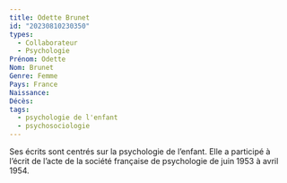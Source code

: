 ```yaml
---
title: Odette Brunet 
id: "20230810230350"
types:
  - Collaborateur
  - Psychologie
Prénom: Odette
Nom: Brunet
Genre: Femme
Pays: France
Naissance: 
Décès: 
tags:
  - psychologie de l'enfant
  - psychosociologie
---
```


Ses écrits sont centrés sur la psychologie de l’enfant. Elle a participé à l’écrit de l’acte de la société française de psychologie de juin 1953 à avril 1954.  

